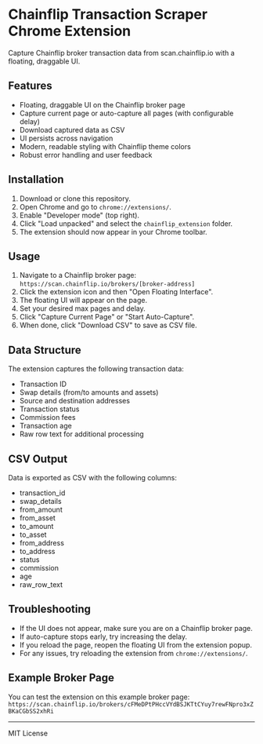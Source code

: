 # Chainflip Transaction Scraper Chrome Extension

Capture Chainflip broker transaction data from scan.chainflip.io with a floating, draggable UI.

## Features

* Floating, draggable UI on the Chainflip broker page
* Capture current page or auto-capture all pages (with configurable delay)
* Download captured data as CSV
* UI persists across navigation
* Modern, readable styling with Chainflip theme colors
* Robust error handling and user feedback

## Installation

1. Download or clone this repository.
2. Open Chrome and go to `chrome://extensions/`.
3. Enable "Developer mode" (top right).
4. Click "Load unpacked" and select the `chainflip_extension` folder.
5. The extension should now appear in your Chrome toolbar.

## Usage

1. Navigate to a Chainflip broker page: `https://scan.chainflip.io/brokers/[broker-address]`
2. Click the extension icon and then "Open Floating Interface".
3. The floating UI will appear on the page.
4. Set your desired max pages and delay.
5. Click "Capture Current Page" or "Start Auto-Capture".
6. When done, click "Download CSV" to save as CSV file.

## Data Structure

The extension captures the following transaction data:
* Transaction ID
* Swap details (from/to amounts and assets)
* Source and destination addresses
* Transaction status
* Commission fees
* Transaction age
* Raw row text for additional processing

## CSV Output

Data is exported as CSV with the following columns:
- transaction_id
- swap_details
- from_amount
- from_asset
- to_amount
- to_asset
- from_address
- to_address
- status
- commission
- age
- raw_row_text

## Troubleshooting

* If the UI does not appear, make sure you are on a Chainflip broker page.
* If auto-capture stops early, try increasing the delay.
* If you reload the page, reopen the floating UI from the extension popup.
* For any issues, try reloading the extension from `chrome://extensions/`.

## Example Broker Page

You can test the extension on this example broker page:
`https://scan.chainflip.io/brokers/cFMeDPtPHccVYdBSJKTtCYuy7rewFNpro3xZBKaCGbSS2xhRi`

---

MIT License
